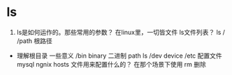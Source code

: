 # ls 

1. ls是如何运作的。那些常用的参数？
  在linux里，一切皆文件
  ls文件列表？ ls /            /path 根路径
  - 理解根目录 一些意义
  /bin  binary 二进制   path    ls
  /dev   device
  /etc  配置文件    mysql   ngnix
  hosts 文件用来配置什么的？ 在那个场景下使用
  rm  删除



  